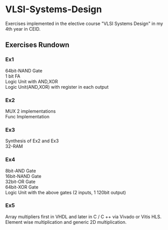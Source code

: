 # VLSI-Systems-Design
Exercises implemented in the elective course "VLSI Systems Design" in my 4th year in CEID.

## Exercises Rundown
### Ex1
64bit-NAND Gate </br>
1 bit FA </br>
Logic Unit with AND,XOR </br>
Logic Unit(AND,XOR) with register in each output </br>
### Ex2
MUX 2 implementations </br>
Func Implementation </br>
### Ex3
Synthesis of Ex2 and Ex3 </br>
32-RAM </br>
### Ex4
8bit-AND Gate </br>
16bit-NAND Gate </br>
32bit-OR Gate  </br>
64bit-XOR Gate </br>
Logic Unit with the above gates (2 inputs, 1 120bit output)</br>
### Ex5
Array multipliers first in VHDL and later in C / C ++ via Vivado or Vitis HLS.</br>
Element wise multiplication and generic 2D multiplication.
